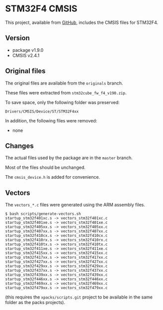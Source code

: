 # STM32F4 CMSIS

This project, available from [GitHub](https://github.com/xpacks), includes the CMSIS files for STM32F4.

## Version

* package v1.9.0
* CMSIS v2.4.1

## Original files

The original files are available from the `originals` branch.

These files were extracted from `stm32cube_fw_f4_v190.zip`.

To save space, only the following folder was preserved:

    Drivers/CMSIS/Device/ST/STM32F4xx

In addition, the following files were removed:

* none

## Changes

The actual files used by the package are in the `master` branch.

Most of the files should be unchanged.

The `cmsis_device.h` is added for convenience.

## Vectors

The `vectors_*.c` files were generated using the ARM assembly files.

```
$ bash scripts/generate-vectors.sh
startup_stm32f401xc.s -> vectors_stm32f401xc.c
startup_stm32f401xe.s -> vectors_stm32f401xe.c
startup_stm32f405xx.s -> vectors_stm32f405xx.c
startup_stm32f407xx.s -> vectors_stm32f407xx.c
startup_stm32f410cx.s -> vectors_stm32f410cx.c
startup_stm32f410rx.s -> vectors_stm32f410rx.c
startup_stm32f410tx.s -> vectors_stm32f410tx.c
startup_stm32f411xe.s -> vectors_stm32f411xe.c
startup_stm32f415xx.s -> vectors_stm32f415xx.c
startup_stm32f417xx.s -> vectors_stm32f417xx.c
startup_stm32f427xx.s -> vectors_stm32f427xx.c
startup_stm32f429xx.s -> vectors_stm32f429xx.c
startup_stm32f437xx.s -> vectors_stm32f437xx.c
startup_stm32f439xx.s -> vectors_stm32f439xx.c
startup_stm32f446xx.s -> vectors_stm32f446xx.c
startup_stm32f469xx.s -> vectors_stm32f469xx.c
startup_stm32f479xx.s -> vectors_stm32f479xx.c
```

(this requires the `xpacks/scripts.git` project to be available in
the same folder as the packs projects).
